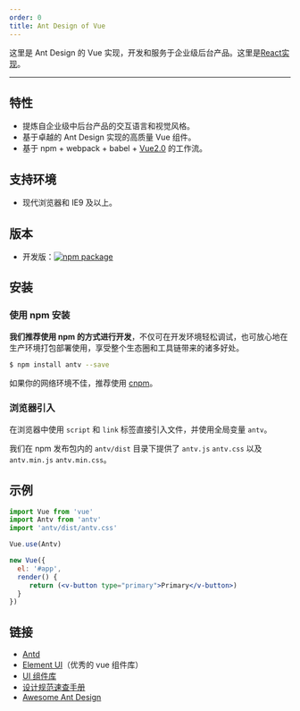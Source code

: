 ```yaml
---
order: 0
title: Ant Design of Vue
---
```


这里是 Ant Design 的 Vue 实现，开发和服务于企业级后台产品。这里是[React实现](https://ant.design/docs/react/introduce-cn)。

<style>
.pic-plus > * {
  display: inline-block!important;
  vertical-align: middle;
}
.pic-plus span {
  font-size: 30px;
  color: #aaa;
  margin: 0 20px;
}
</style>

---

## 特性

- 提炼自企业级中后台产品的交互语言和视觉风格。
- 基于卓越的 Ant Design 实现的高质量 Vue 组件。
- 基于 npm + webpack + babel + [Vue2.0](https://vuejs.org) 的工作流。

## 支持环境

* 现代浏览器和 IE9 及以上。

## 版本

- 开发版：[![npm package](https://img.shields.io/npm/v/antv.svg?style=flat-square)](https://www.npmjs.org/package/antv)

## 安装

### 使用 npm 安装

**我们推荐使用 npm 的方式进行开发**，不仅可在开发环境轻松调试，也可放心地在生产环境打包部署使用，享受整个生态圈和工具链带来的诸多好处。

```bash
$ npm install antv --save
```

如果你的网络环境不佳，推荐使用 [cnpm](https://github.com/cnpm/cnpm)。

### 浏览器引入

在浏览器中使用 `script` 和 `link` 标签直接引入文件，并使用全局变量 `antv`。

我们在 npm 发布包内的 `antv/dist` 目录下提供了 `antv.js` `antv.css` 以及 `antv.min.js` `antv.min.css`。

## 示例

```jsx
import Vue from 'vue'
import Antv from 'antv'
import 'antv/dist/antv.css'

Vue.use(Antv)

new Vue({
  el: '#app',
  render() {
     return (<v-button type="primary">Primary</v-button>)
  }
})
```

## 链接

- [Antd](http://ant.design/)
- [Element UI](http://element.eleme.io)（优秀的 vue 组件库）
- [UI 组件库](/docs/vue/introduce)
- [设计规范速查手册](https://github.com/ant-design/ant-design/wiki/Ant-Design-%E8%AE%BE%E8%AE%A1%E5%9F%BA%E7%A1%80%E7%AE%80%E7%89%88)
- [Awesome Ant Design](https://github.com/websemantics/awesome-ant-design)
